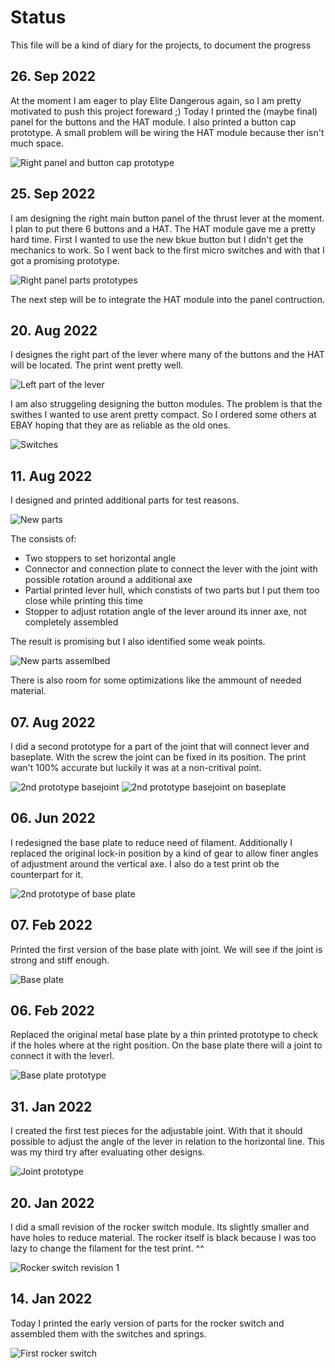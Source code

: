 # Status
This file will be a kind of diary for the projects, to document the progress

## 26. Sep 2022
At the moment I am eager to play Elite Dangerous again, so I am pretty motivated to push this project foreward ;)
Today I printed the (maybe final) panel for the buttons and the HAT module. I also printed a button cap prototype.
A small problem will be wiring the HAT module because ther isn't much space.

![Right panel and button cap prototype](./images/20220926_button_panel.jpg) 

## 25. Sep 2022
I am designing the right main button panel of the thrust lever at the moment. I plan to put there 6 buttons and a HAT.
The HAT module gave me a pretty hard time. First I wanted to use the new bkue button but I didn't get the mechanics to work.
So I went back to the first micro switches and with that I got a promising prototype.

![Right panel parts prototypes](./images/20220925_panel_part_prototype.jpg)

The next step will be to integrate the HAT module into the panel contruction.


## 20. Aug 2022
I designes the right part of the lever where many of the buttons and the HAT will be located. The print went pretty well.

![Left part of the lever](./images/20220820_right_part.png)

I am also struggeling designing the button modules. The problem is that the swithes I wanted to use arent pretty compact. So I ordered some others at EBAY hoping that they are as reliable as the old ones.

![Switches](./images/20220820_switches.png)

## 11. Aug 2022
I designed and printed additional parts for test reasons.

![New parts](./images/20220811_New_parts.jpg)

The consists of:
- Two stoppers to set horizontal angle
- Connector and connection plate to connect the lever with the joint with possible rotation around a additional axe
- Partial printed lever hull, which constists of two parts but I put them too close while printing this time
- Stopper to adjust rotation angle of the lever around its inner axe, not completely assembled

The result is promising but I also identified some weak points.

![New parts assemlbed](./images/20220811_Parts_assembled.jpg)

There is also room for some optimizations like the ammount of needed material.

## 07. Aug 2022
I did a second prototype for a part of the joint that will connect lever and baseplate. With the screw the joint can be fixed in its position. The print wan't 100% accurate but luckily it was at a non-critival point.

![2nd prototype basejoint](./images/20220807_basejoint.jpg)
![2nd prototype basejoint on baseplate](./images/20220807_basejoint2.jpg)

## 06. Jun 2022
I redesigned the base plate to reduce need of filament. Additionally I replaced the original lock-in position by a kind of gear to allow finer angles of adjustment around the vertical axe.
I also do a test print ob the counterpart for it.

![2nd prototype of base plate](./images/20220606_baseplate_2nd_prototype.jpg)  

## 07. Feb 2022
Printed the first version of the base plate with joint. We will see if the joint is strong and stiff enough.

![Base plate](./images/baseplate.jpg)

## 06. Feb 2022
Replaced the original metal base plate by a thin printed prototype to check if the holes where at the right position. On the base plate there will a joint to connect it with the leverl.

![Base plate prototype](./images/baseplate-prototype.jpg)

## 31. Jan 2022
I created the first test pieces for the adjustable joint. With that it should possible to adjust the angle of the lever in relation to the horizontal line. This was my third try after evaluating other designs.

![Joint prototype](./images/joint-prototype.jpg)

## 20. Jan 2022
I did a small revision of the rocker switch module. Its slightly smaller and have holes to reduce material. The rocker itself is black because I was too lazy to change the filament for the test print. ^^

![Rocker switch revision 1](./images/rocker-switch-rev-1.jpg)

## 14. Jan 2022
Today I printed the early version of parts for the rocker switch and assembled them with the switches and springs.

![First rocker switch](./images/first-assembled-rocker-switch.jpg)
